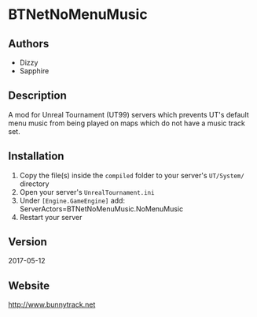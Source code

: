 # BTNetNoMenuMusic

## Authors
* Dizzy
* Sapphire

## Description
A mod for Unreal Tournament (UT99) servers which prevents UT's default menu music from being played on maps which do not have a music track set.

## Installation
1. Copy the file(s) inside the `compiled` folder to your server's `UT/System/` directory
2. Open your server's `UnrealTournament.ini`
3. Under `[Engine.GameEngine]` add:  
ServerActors=BTNetNoMenuMusic.NoMenuMusic
4. Restart your server

## Version
2017-05-12

## Website
http://www.bunnytrack.net
